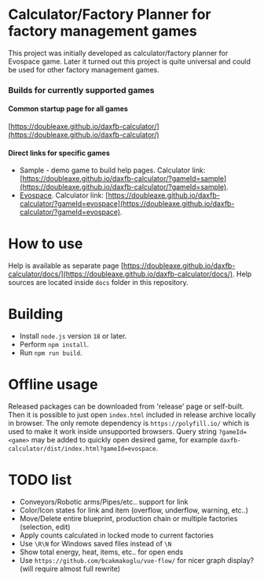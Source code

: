 # Calculator/Factory Planner for factory management games

This project was initially developed as calculator/factory planner for Evospace game.
Later it turned out this project is quite universal and could be used for other factory management games.

### Builds for currently supported games

#### Common startup page for all games

[https://doubleaxe.github.io/daxfb-calculator/](https://doubleaxe.github.io/daxfb-calculator/)

#### Direct links for specific games

- Sample - demo game to build help pages.
Calculator link: [https://doubleaxe.github.io/daxfb-calculator/?gameId=sample](https://doubleaxe.github.io/daxfb-calculator/?gameId=sample).
- [Evospace](https://store.steampowered.com/app/1013540/Evospace/).
Calculator link: [https://doubleaxe.github.io/daxfb-calculator/?gameId=evospace](https://doubleaxe.github.io/daxfb-calculator/?gameId=evospace).

# How to use

Help is available as separate page [https://doubleaxe.github.io/daxfb-calculator/docs/](https://doubleaxe.github.io/daxfb-calculator/docs/).
Help sources are located inside `docs` folder in this repository.

# Building

- Install `node.js` version `18` or later.
- Perform `npm install`.
- Run `npm run build`.

# Offline usage

Released packages can be downloaded from 'release' page or self-built.
Then it is possible to just open `index.html` included in release archive locally in browser.
The only remote dependency is `https://polyfill.io/` which is used to make it work inside unsupported browsers.
Query string `?gameId=<game>` may be added to quickly open desired game, for example `daxfb-calculator/dist/index.html?gameId=evospace`.

# TODO list

- Conveyors/Robotic arms/Pipes/etc.. support for link
- Color/Icon states for link and item (overflow, underflow, warning, etc..)
- Move/Delete entire blueprint, production chain or multiple factories (selection, edit)
- Apply counts calculated in locked mode to current factories
- Use `\R\N` for Windows saved files instead of `\N`
- Show total energy, heat, items, etc.. for open ends
- Use `https://github.com/bcakmakoglu/vue-flow/` for nicer graph display? (will require almost full rewrite)
